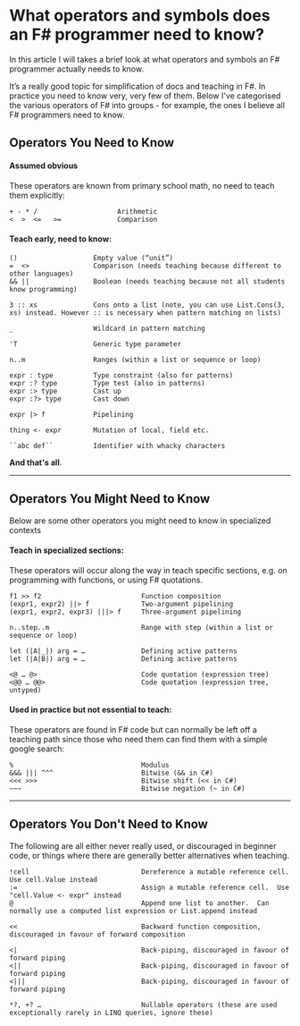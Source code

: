 # What operators and symbols does an F# programmer need to know?

In this article I will takes a brief look at what operators and symbols an F# programmer actually needs to know.

It’s a really good topic for simplification of docs and teaching in F#.  In practice you need to know very, very few of them.
Below I've categorised the various operators of F# into groups - for example, the ones I believe all F# programmers need to know.

## Operators You Need to Know

#### Assumed obvious
 
These operators are known from primary school math, no need to teach them explicitly:

    + - * /                    Arithmetic
    <  >  <=   >=              Comparison 
 
#### Teach early, need to know:
 
    ()                   Empty value (“unit”)
    =  <>                Comparison (needs teaching because different to other languages) 
    && ||                Boolean (needs teaching because not all students know programming)
 
    3 :: xs              Cons onto a list (note, you can use List.Cons(3, xs) instead. However :: is necessary when pattern matching on lists)
 
    _                    Wildcard in pattern matching
 
    'T                   Generic type parameter
 
    n..m                 Ranges (within a list or sequence or loop)

    expr : type          Type constraint (also for patterns)
    expr :? type         Type test (also in patterns) 
    expr :> type         Cast up
    expr :?> type        Cast down

    expr |> f            Pipelining 

    thing <- expr        Mutation of local, field etc.

    ``abc def``          Identifier with whacky characters


**And that's all**.  

------

## Operators You Might Need to Know

Below are some other operators you might need to know in specialized contexts

#### Teach in specialized sections:
 
These operators will occur along the way in teach specific sections, e.g. on
programming with functions, or using F# quotations.

    f1 >> f2                         Function composition
    (expr1, expr2) ||> f             Two-argument pipelining 
    (expr1, expr2, expr3) |||> f     Three-argument pipelining 

    n..step..m                       Range with step (within a list or sequence or loop)

    let (|A|_|) arg = …              Defining active patterns
    let (|A|B|) arg = …              Defining active patterns

    <@ … @>                          Code quotation (expression tree)
    <@@ … @@>                        Code quotation (expression tree, untyped)

#### Used in practice but not essential to teach:

These operators are found in F# code but can normally be left off a teaching path since those who need them can find them
with a simple google search:

    %                                Modulus
    &&& ||| ^^^                      Bitwise (&& in C#)
    <<< >>>                          Bitwise shift (<< in C#)
    ~~~                              Bitwise negation (~ in C#)

------

## Operators You Don't Need to Know

The following are all either never really used, or discouraged in beginner code, or things where there are generally
better alternatives when teaching.
 
    !cell                            Dereference a mutable reference cell.  Use cell.Value instead
    :=                               Assign a mutable reference cell.  Use "cell.Value <- expr" instead
    @                                Append one list to another.  Can normally use a computed list expression or List.append instead
    
    <<                               Backward function composition, discouraged in favour of forward composition
    
    <|                               Back-piping, discouraged in favour of forward piping 
    <||                              Back-piping, discouraged in favour of forward piping 
    <|||                             Back-piping, discouraged in favour of forward piping 
    
    *?, +? …                         Nullable operators (these are used exceptionally rarely in LINQ queries, ignore these)
 
